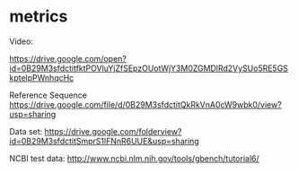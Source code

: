 # metrics

Video:

https://drive.google.com/open?id=0B29M3sfdctitfktPOVluYjZfSEpzOUotWjY3M0ZGMDlRd2VySUo5RE5GSkptelpPWnhqcHc

Reference Sequence
https://drive.google.com/file/d/0B29M3sfdctitQkRkVnA0cW9wbk0/view?usp=sharing

Data set:
https://drive.google.com/folderview?id=0B29M3sfdctitSmprS1lFNnR6UUE&usp=sharing

NCBI test data:
http://www.ncbi.nlm.nih.gov/tools/gbench/tutorial6/
